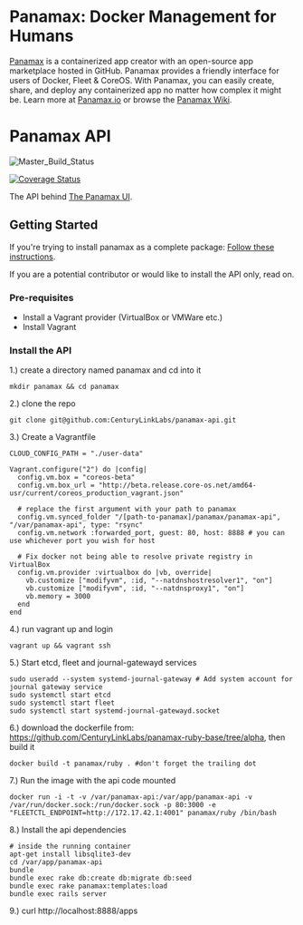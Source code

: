 # Panamax: Docker Management for Humans

[Panamax](http://panamax.io) is a containerized app creator with an open-source app marketplace hosted in GitHub. Panamax provides a friendly interface for users of Docker, Fleet & CoreOS. With Panamax, you can easily create, share, and deploy any containerized app no matter how complex it might be. Learn more at [Panamax.io](http://panamax.io) or browse the [Panamax Wiki](https://github.com/CenturyLinkLabs/panamax-ui/wiki).

# Panamax API
![Master_Build_Status](https://circleci.com/gh/CenturyLinkLabs/panamax-api/tree/master.png?circle-token=efb1740d6408884a8e02518ad59b71bd4f81a627)

[![Coverage Status](https://coveralls.io/repos/CenturyLinkLabs/panamax-api/badge.png)](https://coveralls.io/r/CenturyLinkLabs/panamax-api)

The API behind [The Panamax UI](https://github.com/CenturyLinkLabs/panamax-ui).

## Getting Started

If you're trying to install panamax as a complete package: [Follow these instructions](http://panamax.io/get-panamax).

If you are a potential contributor or would like to install the API only, read on.

### Pre-requisites
* Install a Vagrant provider (VirtualBox or VMWare etc.)
* Install Vagrant

### Install the API
1.) create a directory named panamax and cd into it
```
mkdir panamax && cd panamax
```
2.) clone the repo
```
git clone git@github.com:CenturyLinkLabs/panamax-api.git
```
3.) Create a Vagrantfile
```
CLOUD_CONFIG_PATH = "./user-data"

Vagrant.configure("2") do |config|
  config.vm.box = "coreos-beta"
  config.vm.box_url = "http://beta.release.core-os.net/amd64-usr/current/coreos_production_vagrant.json"

  # replace the first argument with your path to panamax
  config.vm.synced_folder "/[path-to-panamax]/panamax/panamax-api", "/var/panamax-api", type: "rsync"
  config.vm.network :forwarded_port, guest: 80, host: 8888 # you can use whichever port you wish for host

  # Fix docker not being able to resolve private registry in VirtualBox
  config.vm.provider :virtualbox do |vb, override|
    vb.customize ["modifyvm", :id, "--natdnshostresolver1", "on"]
    vb.customize ["modifyvm", :id, "--natdnsproxy1", "on"]
    vb.memory = 3000
  end
end
```
4.) run vagrant up and login
```
vagrant up && vagrant ssh
```
5.) Start etcd, fleet and journal-gatewayd services
```
sudo useradd --system systemd-journal-gateway # Add system account for journal gateway service
sudo systemctl start etcd
sudo systemctl start fleet
sudo systemctl start systemd-journal-gatewayd.socket
```
6.) download the dockerfile from: https://github.com/CenturyLinkLabs/panamax-ruby-base/tree/alpha, then build it
```
docker build -t panamax/ruby . #don't forget the trailing dot
```
7.) Run the image with the api code mounted
```
docker run -i -t -v /var/panamax-api:/var/app/panamax-api -v /var/run/docker.sock:/run/docker.sock -p 80:3000 -e "FLEETCTL_ENDPOINT=http://172.17.42.1:4001" panamax/ruby /bin/bash
```
8.) Install the api dependencies
```
# inside the running container
apt-get install libsqlite3-dev
cd /var/app/panamax-api
bundle
bundle exec rake db:create db:migrate db:seed
bundle exec rake panamax:templates:load
bundle exec rails server
```
9.) curl http://localhost:8888/apps
